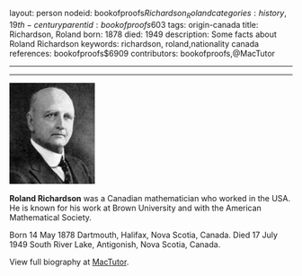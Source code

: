 layout: person
nodeid: bookofproofs$Richardson_Roland
categories: history,19th-century
parentid: bookofproofs$603
tags: origin-canada
title: Richardson, Roland
born: 1878
died: 1949
description: Some facts about Roland Richardson
keywords: richardson, roland,nationality canada
references: bookofproofs$6909
contributors: bookofproofs,@MacTutor

---


---

![Richardson_Roland.jpg](https://github.com/bookofproofs/bookofproofs.github.io/blob/main/_sources/_assets/images/portraits/Richardson_Roland.jpg?raw=true)

**Roland Richardson** was a Canadian mathematician who worked in the USA. He is known for his work at Brown University and with the American Mathematical Society.

Born 14 May 1878 Dartmouth, Halifax, Nova Scotia, Canada. Died 17 July 1949 South River Lake, Antigonish, Nova Scotia, Canada.


View full biography at [MacTutor](https://mathshistory.st-andrews.ac.uk/Biographies/Richardson_Roland/).